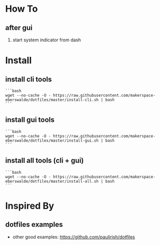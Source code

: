 # How To

## after gui
1. start system indicator from dash

# Install
## install cli tools
    
    ```bash
    wget --no-cache -O - https://raw.githubusercontent.com/makerspace-eberswalde/dotfiles/master/install-cli.sh | bash
    ```

## install gui tools
    
    ```bash
    wget --no-cache -O - https://raw.githubusercontent.com/makerspace-eberswalde/dotfiles/master/install-gui.sh | bash
    ```

## install all tools (cli + gui)
    
    ```bash
    wget --no-cache -O - https://raw.githubusercontent.com/makerspace-eberswalde/dotfiles/master/install-all.sh | bash
    ```

# Inspired By

## dotfiles examples
 * other good examples: https://github.com/paulirish/dotfiles

